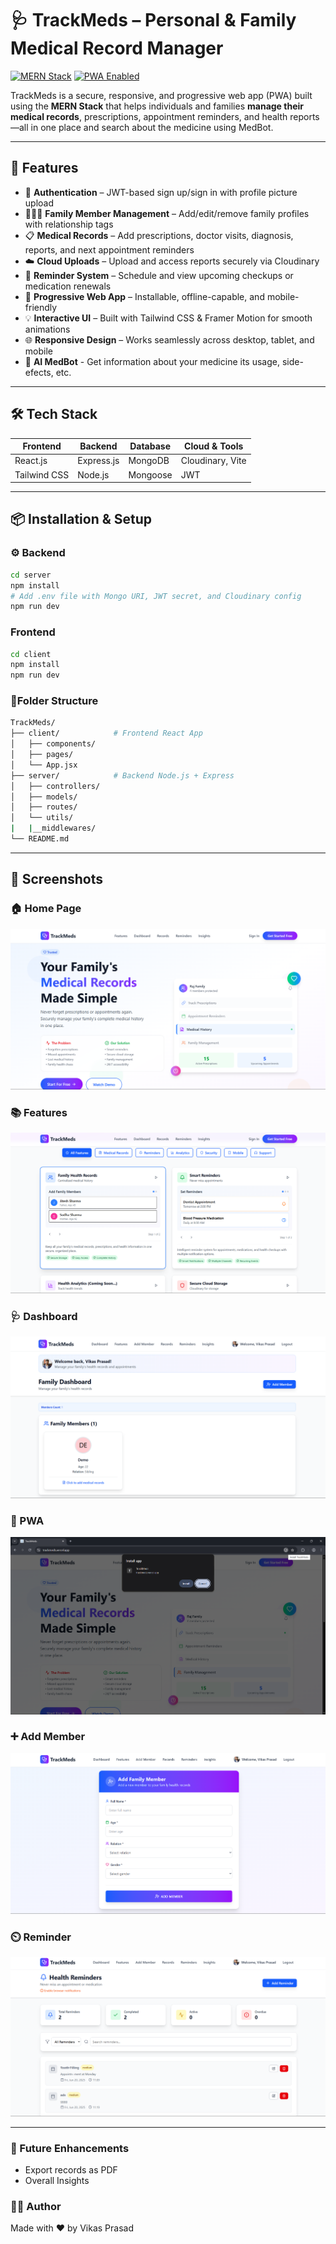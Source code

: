 # 🩺 TrackMeds – Personal & Family Medical Record Manager

[![MERN Stack](https://img.shields.io/badge/Stack-MERN-informational?style=flat-square&logo=mongodb&logoColor=white&color=4db33d)]()
[![PWA Enabled](https://img.shields.io/badge/PWA-Yes-blueviolet?style=flat-square&logo=pwa&logoColor=white)]()

TrackMeds is a secure, responsive, and progressive web app (PWA) built using the **MERN Stack** that helps individuals and families **manage their medical records**, prescriptions, appointment reminders, and health reports—all in one place and search about the medicine using MedBot.

---

## 🚀 Features

- 🔐 **Authentication** – JWT-based sign up/sign in with profile picture upload
- 👨‍👩‍👧 **Family Member Management** – Add/edit/remove family profiles with relationship tags
- 📋 **Medical Records** – Add prescriptions, doctor visits, diagnosis, reports, and next appointment reminders
- ☁️ **Cloud Uploads** – Upload and access reports securely via Cloudinary
- 🔔 **Reminder System** – Schedule and view upcoming checkups or medication renewals
- 📱 **Progressive Web App** – Installable, offline-capable, and mobile-friendly
- 💡 **Interactive UI** – Built with Tailwind CSS & Framer Motion for smooth animations
- 🌐 **Responsive Design** – Works seamlessly across desktop, tablet, and mobile
- 🤖 **AI MedBot** - Get information about your medicine its usage, side-efects, etc.

---

## 🛠️ Tech Stack

| Frontend  | Backend      | Database | Cloud & Tools       |
|-----------|--------------|----------|---------------------|
| React.js  | Express.js   | MongoDB  | Cloudinary, Vite    |
| Tailwind CSS | Node.js  | Mongoose | JWT  |

---

## 📦 Installation & Setup

### ⚙️ Backend

```bash
cd server
npm install
# Add .env file with Mongo URI, JWT secret, and Cloudinary config
npm run dev
```
### Frontend
```bash
cd client
npm install
npm run dev
```
### 📂Folder Structure
```bash
TrackMeds/
├── client/            # Frontend React App
│   ├── components/
│   ├── pages/
│   └── App.jsx
├── server/            # Backend Node.js + Express
│   ├── controllers/
│   ├── models/
│   ├── routes/
│   └── utils/
|   |__middlewares/
└── README.md
```

---

## 📸 Screenshots

### 🏠 Home Page  
![Home Page](./client/src/assets/hero.png)

### 📚 Features 
![Features](./client/src/assets/features.png)

### 🩺 Dashboard 
![Dashboard](./client/src/assets/dashboard.png)

### 📶 PWA  
![PWA](./client/src/assets/pwa.png)

### ➕ Add Member
![AddMember](./client/src/assets/addmember.png)

### ⏲️ Reminder
![Reminder](./client/src/assets/reminder.png)

---
### 🌟 Future Enhancements
- Export records as PDF
- Overall Insights 

### 🙋‍♂️ Author
Made with ❤️ by Vikas Prasad



